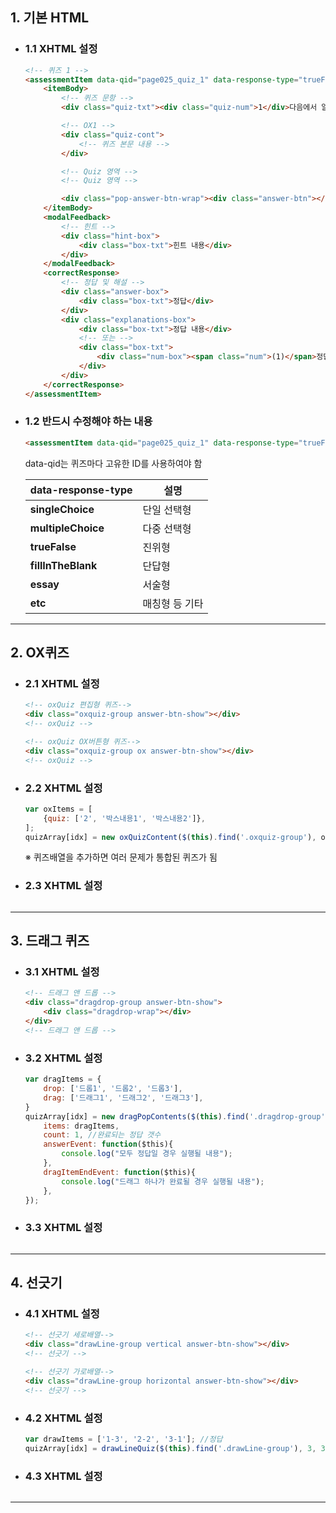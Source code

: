 ## 1. 기본 HTML

* ### 1.1 XHTML 설정
    ```html
    <!-- 퀴즈 1 -->
    <assessmentItem data-qid="page025_quiz_1" data-response-type="trueFalse">
        <itemBody>
            <!-- 퀴즈 문항 -->
            <div class="quiz-txt"><div class="quiz-num">1</div>다음에서 알맞은 말을 골라 문장을 완성하시오.</div>

            <!-- OX1 -->
            <div class="quiz-cont">
                <!-- 퀴즈 본문 내용 -->
            </div>

            <!-- Quiz 영역 -->
            <!-- Quiz 영역 -->

            <div class="pop-answer-btn-wrap"><div class="answer-btn"></div></div>
        </itemBody>
        <modalFeedback>
            <!-- 힌트 -->
            <div class="hint-box">
                <div class="box-txt">힌트 내용</div>
            </div>
        </modalFeedback>
        <correctResponse>
            <!-- 정답 및 해설 -->
            <div class="answer-box">
                <div class="box-txt">정답</div>
            </div>
            <div class="explanations-box">
                <div class="box-txt">정답 내용</div>
                <!-- 또는 -->
                <div class="box-txt">
                    <div class="num-box"><span class="num">(1)</span>정답 내용</div>
                </div>
            </div>
        </correctResponse>
    </assessmentItem>
    ```
    
    
* ### 1.2 반드시 수정해야 하는 내용
    ```html
    <assessmentItem data-qid="page025_quiz_1" data-response-type="trueFalse">
    ```
    data-qid는 퀴즈마다 고유한 ID를 사용하여야 함
    
    |**data-response-type**| 설명 |
    |--|--|
    |**singleChoice**|단일 선택형|
    |**multipleChoice**|다중 선택형|
    |**trueFalse**|진위형|
    |**fillInTheBlank**|단답형|
    |**essay**|서술형|
    |**etc**|매칭형 등 기타|

***

## 2. OX퀴즈

* ### 2.1 XHTML 설정
    ```html
    <!-- oxQuiz 편집형 퀴즈-->
    <div class="oxquiz-group answer-btn-show"></div>
    <!-- oxQuiz -->

    <!-- oxQuiz OX버튼형 퀴즈-->
    <div class="oxquiz-group ox answer-btn-show"></div>
    <!-- oxQuiz -->
    ```
    
* ### 2.2 XHTML 설정
    ```javascript
    var oxItems = [
        {quiz: ['2', '박스내용1', '박스내용2']},
    ];
    quizArray[idx] = new oxQuizContent($(this).find('.oxquiz-group'), oxItems);
    ```
    ※ 퀴즈배열을 추가하면 여러 문제가 통합된 퀴즈가 됨
    
* ### 2.3 XHTML 설정
    ```css
    ```

***

## 3. 드래그 퀴즈

* ### 3.1 XHTML 설정
    ```html
    <!-- 드래그 앤 드롭 -->
    <div class="dragdrop-group answer-btn-show">
        <div class="dragdrop-wrap"></div>
    </div>
    <!-- 드래그 앤 드롭 -->
    ```
    
* ### 3.2 XHTML 설정
    ```javascript
    var dragItems = {
        drop: ['드롭1', '드롭2', '드롭3'],
        drag: ['드래그1', '드래그2', '드래그3'],
    }
    quizArray[idx] = new dragPopContents($(this).find('.dragdrop-group'), {
        items: dragItems,
        count: 1, //완료되는 정답 갯수
        answerEvent: function($this){
            console.log("모두 정답일 경우 실행될 내용");
        },
        dragItemEndEvent: function($this){
            console.log("드래그 하나가 완료될 경우 실행될 내용");
        },
    });
    ```
    
* ### 3.3 XHTML 설정
    ```css
    ```

***

## 4. 선긋기

* ### 4.1 XHTML 설정
    ```html
    <!-- 선긋기 세로배열-->
    <div class="drawLine-group vertical answer-btn-show"></div>
    <!-- 선긋기 -->
    
    <!-- 선긋기 가로배열-->
    <div class="drawLine-group horizontal answer-btn-show"></div>
    <!-- 선긋기 -->
    ```
    
* ### 4.2 XHTML 설정
    ```javascript
    var drawItems = ['1-3', '2-2', '3-1']; //정답
    quizArray[idx] = drawLineQuiz($(this).find('.drawLine-group'), 3, 3, drawItems); //배열 갯수 지정
    ```
    
* ### 4.3 XHTML 설정
    ```css
    ```

***




















